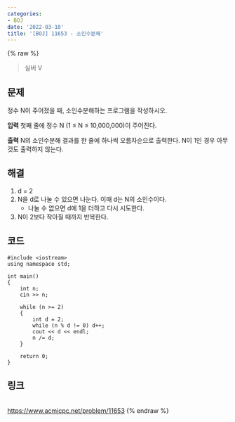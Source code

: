 ```yaml
---
categories:
- BOJ
date: '2022-03-10'
title: '[BOJ] 11653 - 소인수분해'
---
```


{% raw %}
>실버 V

## 문제
정수 N이 주어졌을 때, 소인수분해하는 프로그램을 작성하시오.

**입력**
첫째 줄에 정수 N (1 ≤ N ≤ 10,000,000)이 주어진다.

**출력**
N의 소인수분해 결과를 한 줄에 하나씩 오름차순으로 출력한다. N이 1인 경우 아무것도 출력하지 않는다.

##  해결
1. d = 2
2. N을 d로 나눌 수 있으면 나눈다. 이때 d는 N의 소인수이다.
	- 나눌 수 없으면  d에 1을 더하고 다시 시도한다.
3. N이 2보다 작아질 때까지 반복한다.

## 코드
```
#include <iostream>
using namespace std;

int main()
{
	int n;
	cin >> n;
	
	while (n >= 2)
	{
		int d = 2;
		while (n % d != 0) d++;
		cout << d << endl;
		n /= d;
	}

	return 0;
}
```

## 링크
<br>https://www.acmicpc.net/problem/11653
{% endraw %}